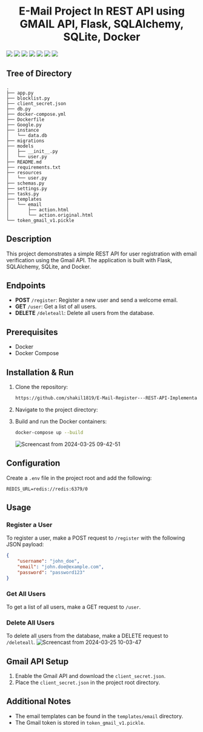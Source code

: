 <h1 align="center">E-Mail Project In REST API using GMAIL API, Flask, SQLAlchemy, SQLite, Docker</h1>


<div>
<img src="https://img.shields.io/badge/Flask-000000?style=for-the-badge&logo=flask&logoColor=white" />
<img src="https://img.shields.io/badge/SQLAlchemy-red?style=for-the-badge&logo=sqlalchemy&logoColor=white" />
<img src="https://img.shields.io/badge/Docker-2496ED?style=for-the-badge&logo=docker&logoColor=white" />
<img src="https://img.shields.io/badge/SQLite-003B57?style=for-the-badge&logo=sqlite&logoColor=white" />
<img src="https://img.shields.io/badge/Redis-DC382D?style=for-the-badge&logo=redis&logoColor=white" />
<img src="https://img.shields.io/badge/Python-3776AB?style=for-the-badge&logo=python&logoColor=white" />
<img src="https://img.shields.io/badge/Gmail-EA4335?style=for-the-badge&logo=gmail&logoColor=white" />
</div>

## Tree of Directory

```
.
├── app.py
├── blocklist.py
├── client_secret.json
├── db.py
├── docker-compose.yml
├── Dockerfile
├── Google.py
├── instance
│   └── data.db
├── migrations
├── models
│   ├── __init__.py
│   └── user.py
├── README.md
├── requirements.txt
├── resources
│   └── user.py
├── schemas.py
├── settings.py
├── tasks.py
├── templates
│   └── email
│       ├── action.html
│       └── action.original.html
└── token_gmail_v1.pickle
```

## Description

This project demonstrates a simple REST API for user registration with email verification using the Gmail API. The application is built with Flask, SQLAlchemy, SQLite, and Docker.

## Endpoints

- **POST** `/register`: Register a new user and send a welcome email.
- **GET** `/user`: Get a list of all users.
- **DELETE** `/deleteall`: Delete all users from the database.

## Prerequisites

- Docker
- Docker Compose

## Installation & Run

1. Clone the repository:

    ```bash
    https://github.com/shakil1819/E-Mail-Register---REST-API-Implementation.git
    ```

2. Navigate to the project directory:


3. Build and run the Docker containers:

    ```bash
    docker-compose up --build
    ```
    ![Screencast from 2024-03-25 09-42-51](https://github.com/shakil1819/E-Mail-Register---REST-API-Implementation/assets/58840439/6d37963b-0324-4d49-a409-4f31c043b541)
    

## Configuration

Create a `.env` file in the project root and add the following:

```
REDIS_URL=redis://redis:6379/0
```


## Usage

### Register a User

To register a user, make a POST request to `/register` with the following JSON payload:

```json
{
    "username": "john_doe",
    "email": "john.doe@example.com",
    "password": "password123"
}
```

### Get All Users

To get a list of all users, make a GET request to `/user`.

### Delete All Users

To delete all users from the database, make a DELETE request to `/deleteall`.
![Screencast from 2024-03-25 10-03-47](https://github.com/shakil1819/E-Mail-Register---REST-API-Implementation/assets/58840439/fe60d474-eccd-4b60-a110-21505bec2c7a)


## Gmail API Setup

1. Enable the Gmail API and download the `client_secret.json`.
2. Place the `client_secret.json` in the project root directory.

## Additional Notes

- The email templates can be found in the `templates/email` directory.
- The Gmail token is stored in `token_gmail_v1.pickle`.


